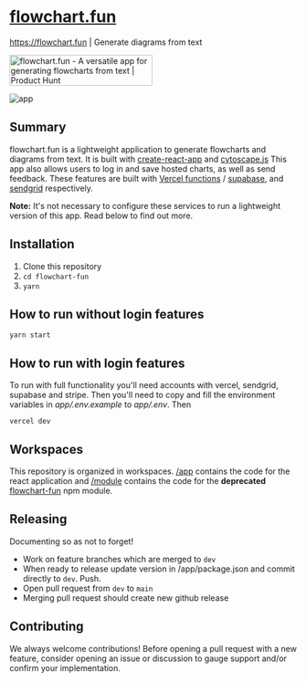 # [flowchart.fun](https://flowchart.fun/)

https://flowchart.fun | Generate diagrams from text

<a href="https://www.producthunt.com/posts/flowchart-fun?utm_source=badge-featured&utm_medium=badge&utm_souce=badge-flowchart-fun" target="_blank"><img src="https://api.producthunt.com/widgets/embed-image/v1/featured.svg?post_id=286540&theme=dark" alt="flowchart.fun - A versatile app for generating flowcharts from text | Product Hunt" style="width: 250px; height: 54px;" width="250" height="54" /></a>

![app](https://github.com/tone-row/flowchart-fun/blob/main/app.png?raw=true)

## Summary

flowchart.fun is a lightweight application to generate flowcharts and diagrams from text. It is built with [create-react-app](https://github.com/facebook/create-react-app) and [cytoscape.js](https://github.com/cytoscape/cytoscape.js) This app also allows users to log in and save hosted charts, as well as send feedback. These features are built with [Vercel functions](https://vercel.com/docs/concepts/functions/introduction) / [supabase](https://supabase.io/), and [sendgrid](https://sendgrid.com/) respectively.

**Note:** It's not necessary to configure these services to run a lightweight version of this app. Read below to find out more.

## Installation

1. Clone this repository
1. `cd flowchart-fun`
1. `yarn`

## How to run without login features

`yarn start`

## How to run with login features

To run with full functionality you'll need accounts with vercel, sendgrid, supabase and stripe. Then you'll need to copy and fill the environment variables in _app/.env.example_ to _app/.env_. Then

`vercel dev`

## Workspaces

This repository is organized in workspaces. [/app](/app) contains the code for the react application and [/module](/module) contains the code for the **deprecated** [flowchart-fun](https://www.npmjs.com/package/flowchart-fun) npm module.

## Releasing

Documenting so as not to forget!

- Work on feature branches which are merged to `dev`
- When ready to release update version in /app/package.json and commit directly to `dev`. Push.
- Open pull request from `dev` to `main`
- Merging pull request should create new github release

## Contributing

We always welcome contributions! Before opening a pull request with a new feature, consider opening an issue or discussion to gauge support and/or confirm your implementation.
